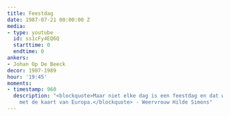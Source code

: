 ```yaml
---
title: Feestdag
date: 1987-07-21 00:00:00 Z
media:
- type: youtube
  id: ss1cFy4EQ6Q
  starttime: 0
  endtime: 0
ankers:
- Johan Op De Beeck
decor: 1987-1989
hour: '19:45'
moments:
- timestamp: 960
  description: "<blockquote>Maar niet elke dag is een feestdag en dat wordt duidelijk
    met de kaart van Europa.</blockquote> - Weervrouw Hilde Simons"
---
```


